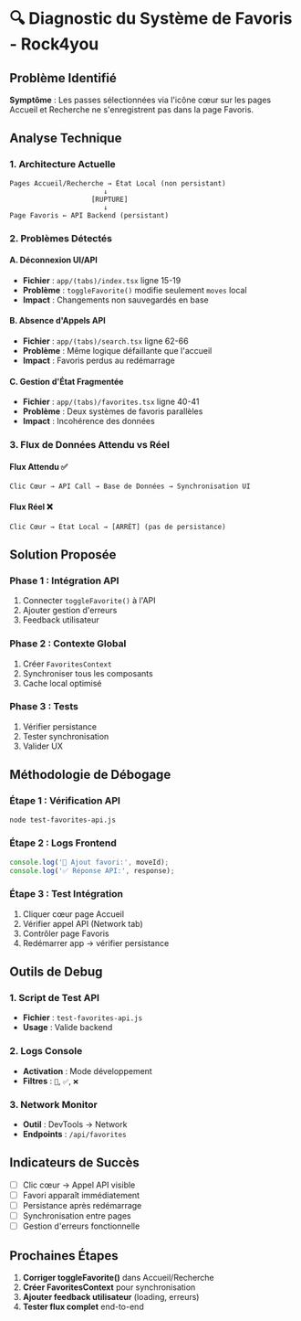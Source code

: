 # 🔍 Diagnostic du Système de Favoris - Rock4you

## Problème Identifié

**Symptôme** : Les passes sélectionnées via l'icône cœur sur les pages Accueil et Recherche ne s'enregistrent pas dans la page Favoris.

## Analyse Technique

### 1. Architecture Actuelle

```
Pages Accueil/Recherche → État Local (non persistant)
                       ↓
                    [RUPTURE]
                       ↓
Page Favoris ← API Backend (persistant)
```

### 2. Problèmes Détectés

#### A. Déconnexion UI/API
- **Fichier** : `app/(tabs)/index.tsx` ligne 15-19
- **Problème** : `toggleFavorite()` modifie seulement `moves` local
- **Impact** : Changements non sauvegardés en base

#### B. Absence d'Appels API
- **Fichier** : `app/(tabs)/search.tsx` ligne 62-66
- **Problème** : Même logique défaillante que l'accueil
- **Impact** : Favoris perdus au redémarrage

#### C. Gestion d'État Fragmentée
- **Fichier** : `app/(tabs)/favorites.tsx` ligne 40-41
- **Problème** : Deux systèmes de favoris parallèles
- **Impact** : Incohérence des données

### 3. Flux de Données Attendu vs Réel

#### Flux Attendu ✅
```
Clic Cœur → API Call → Base de Données → Synchronisation UI
```

#### Flux Réel ❌
```
Clic Cœur → État Local → [ARRÊT] (pas de persistance)
```

## Solution Proposée

### Phase 1 : Intégration API
1. Connecter `toggleFavorite()` à l'API
2. Ajouter gestion d'erreurs
3. Feedback utilisateur

### Phase 2 : Contexte Global
1. Créer `FavoritesContext`
2. Synchroniser tous les composants
3. Cache local optimisé

### Phase 3 : Tests
1. Vérifier persistance
2. Tester synchronisation
3. Valider UX

## Méthodologie de Débogage

### Étape 1 : Vérification API
```bash
node test-favorites-api.js
```

### Étape 2 : Logs Frontend
```javascript
console.log('🔄 Ajout favori:', moveId);
console.log('✅ Réponse API:', response);
```

### Étape 3 : Test Intégration
1. Cliquer cœur page Accueil
2. Vérifier appel API (Network tab)
3. Contrôler page Favoris
4. Redémarrer app → vérifier persistance

## Outils de Debug

### 1. Script de Test API
- **Fichier** : `test-favorites-api.js`
- **Usage** : Valide backend

### 2. Logs Console
- **Activation** : Mode développement
- **Filtres** : `🔄`, `✅`, `❌`

### 3. Network Monitor
- **Outil** : DevTools → Network
- **Endpoints** : `/api/favorites`

## Indicateurs de Succès

- [ ] Clic cœur → Appel API visible
- [ ] Favori apparaît immédiatement
- [ ] Persistance après redémarrage
- [ ] Synchronisation entre pages
- [ ] Gestion d'erreurs fonctionnelle

## Prochaines Étapes

1. **Corriger toggleFavorite()** dans Accueil/Recherche
2. **Créer FavoritesContext** pour synchronisation
3. **Ajouter feedback utilisateur** (loading, erreurs)
4. **Tester flux complet** end-to-end